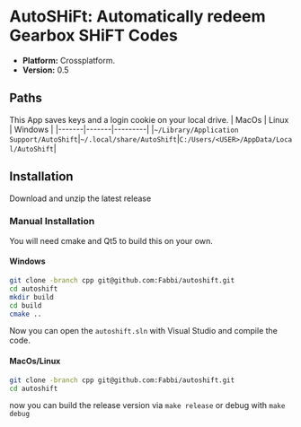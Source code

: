 # AutoSHiFt: Automatically redeem Gearbox SHiFT Codes

- **Platform:** Crossplatform.
- **Version:** 0.5

## Paths
This App saves keys and a login cookie on your local drive.
| MacOs | Linux | Windows |
|-------|-------|---------|
|`~/Library/Application Support/AutoShift`|`~/.local/share/AutoShift`|`C:/Users/<USER>/AppData/Local/AutoShift`|
## Installation
Download and unzip the latest release

### Manual Installation
You will need cmake and Qt5 to build this on your own.

#### Windows

```sh
git clone -branch cpp git@github.com:Fabbi/autoshift.git
cd autoshift
mkdir build
cd build
cmake ..
```

Now you can open the `autoshift.sln` with Visual Studio and compile the code.

#### MacOs/Linux
```sh
git clone -branch cpp git@github.com:Fabbi/autoshift.git
cd autoshift
```

now you can build the release version via `make release` or debug with `make debug`